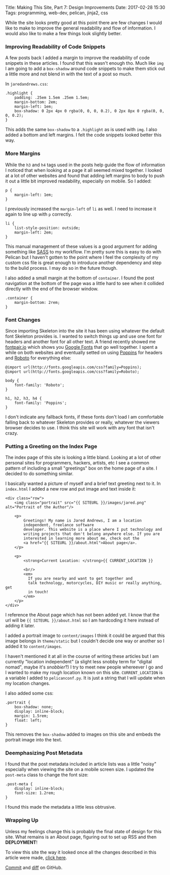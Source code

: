 Title: Making This Site, Part 7: Design Improvements
Date: 2017-02-28 15:30 
Tags: programming, web-dev, pelican, jinja2, css

While the site looks pretty good at this point there are few changes I
would like to make to improve the general readability and flow of
information. I would also like to make a few things look slightly
better.

### Improving Readability of Code Snippets

A few posts back I added a margin to improve the readability of code
snippets in these articles. I found that this wasn't enough tho. Much
like `img` I am going to add a `box-shadow` around code snippets to
make them stick out a little more and not blend in with the text of a
post so much.

In `jaredandrews.css`:

    .highlight {
        padding: .25em 1.5em .25em 1.5em;
        margin-bottom: 2em;
        margin-left: 1em;
        box-shadow: 0 2px 4px 0 rgba(0, 0, 0, 0.2), 0 2px 8px 0 rgba(0, 0, 0, 0.2);
	}

This adds the same `box-shadow` to a `.highlight` as is used with
`img`. I also added a bottom and left margins. I felt the code
snippets looked better this way.


### More Margins

While the `h3` and `h4` tags used in the posts help guide the flow of
information I noticed that when looking at a page it all seemed mixed
together. I looked at a lot of other websites and found that adding
left margins to body to push it out a little bit improved
readability, especially on mobile. So I added:

    p {
        margin-left: 1em;
    }

I previously increased the `margin-left` of `li` as well. I need to increase it again to line up with `p` correctly.

    li {
        list-style-position: outside;
        margin-left: 2em;
    }

This manual management of these values is a good argument for adding
something like [SASS](http://sass-lang.com/) to my workflow. I'm
pretty sure this is easy to do with Pelican but I haven't gotten to
the point where I feel the complexity of my custom css file is great
enough to introduce another dependency and step to the bulid
process. I may do so in the future though.

I also added a small margin at the bottom of `container`. I found the
post navigation at the bottom of the page was a little hard to see
when it collided directly with the end of the browser window.


    .container {
        margin-bottom: 2rem;
    }

### Font Changes

Since importing Skeleton into the site it has been using whatever the
default font Skeleton provides is. I wanted to switch things up and use
one font for headers and another font for all other text. A friend
recently showed me [fontpair.io](http://fontpair.io) which shows you
[Google Fonts](https://fonts.google.com/) that go well together. I
spent a while on both websites and eventually setted on using
[Poppins](https://fonts.google.com/specimen/Poppins) for headers and
[Roboto](https://fonts.google.com/specimen/Roboto) for everything
else:

    @import url(http://fonts.googleapis.com/css?family=Poppins);
    @import url(http://fonts.googleapis.com/css?family=Roboto);
    
    body {
        font-family: 'Roboto';
    }
    
    h1, h2, h3, h4 {
        font-family: 'Poppins';
    }

I don't indicate any fallback fonts, if these fonts don't load I am
comfortable falling back to whatever Skeleton provides or really,
whatever the viewers browser decides to use. I think this site will
work with any font that isn't crazy.

### Putting a Greeting on the Index Page

The index page of this site is looking a little bland. Looking at a
lot of other personal sites for programmers, hackers, artists, etc I
see a common pattern of including a small "greetings" box on the home
page of a site. I decided to do something similar.

I basically wanted a picture of myself and a brief text greeting next
to it. In `index.html` I added a new row and put image and text inside
it:

    <div class="row">
		<img class="portrait" src="{{ SITEURL }}/images/jared.png" alt="Portrait of the Author"/>

	    <p>
	        Greetings! My name is Jared Andrews, I am a location
	        independent, freelance software
			developer. This website is a place where I put technology and
			writing projects that don't belong anywhere else. If you are
			interested in learning more about me, check out the
			<a href="{{ SITEURL }}/about.html">About page</a>.
		</p>

	    <p>
			<strong>Current Location: </strong>{{ CURRENT_LOCATION }}

	        <br/>
		    <em>
         	  If you are nearby and want to get together and
			  talk technology, motorcycles, DIY music or really anything, get
			  in touch!
		    </em>
		</p>
    </div>

I reference the About page which has not been added yet. I know that
the url will be `{{ SITEURL }}/about.html` so I am hardcoding it here
instead of adding it later.

I added a portrait image to `content/images` I think it could be
argued that this image belongs in `theme/static` but I couldn't decide
one way or another so I added it to `content/images`.

I haven't mentioned it at all in the course of writing these articles
but I am currently "location independent" (a slight less snobby term
for "digital nomad", maybe it's _snobbier_?) I try to meet new people
whereever I go and I wanted to make my rough location known on this
site. `CURRENT_LOCATION` is a variable I added to `pelicanconf.py`. It
is just a string that I will update when my location changes.

I also added some css:

    .portrait {
        box-shadow: none;
        display: inline-block;
        margin: 1.5rem;
        float: left;
	}

This removes the `box-shadow` added to images on this site and embeds
the portrait image into the text.

### Deemphasizing Post Metadata

I found that the post metadata included in article lists was a little
"noisy" especially when viewing the site on a mobile screen size. I
updated the `post-meta` class to change the font size:

    .post-meta {
        display: inline-block;
        font-size: 1.2rem;
	}

I found this made the metadata a little less obtrusive.

### Wrapping Up

Unless my feelings change this is probably the final state of design
for this site. What remains is an About page, figuring out to set up
RSS and then **DEPLOYMENT**!


To view this site the way it looked once all the changes described in this article were made, [click here](/making-this-site-rendered/07).

[Commit]() and [diff]() on GitHub. 
